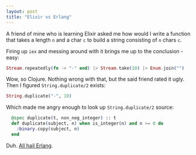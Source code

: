 ```yaml
---
layout: post
title: "Elixir vs Erlang"
---
```


A friend of mine who is learning Elixir asked me how would I write a function
that takes a length `n` and a char `c` to build a string consisting of `n`
chars `c`.

Firing up `iex` and messing around with it brings me up to the conclusion - easy:

```elixir
Stream.repeatedly(fn -> "-" end) |> Stream.take(10) |> Enum.join("")
```

Wow, so Clojure. Nothing wrong with that, but the said friend rated it ugly.
Then I figured `String.duplicate/2` exists:

```elixir
String.duplicate("-", 10)
```

Which made me angry enough to look up `String.duplicate/2` source:

```elixir
  @spec duplicate(t, non_neg_integer) :: t
  def duplicate(subject, n) when is_integer(n) and n >= 0 do
    :binary.copy(subject, n)
  end
```

Duh. [All hail Erlang](http://erlang.org/doc/man/binary.html#copy-2).
